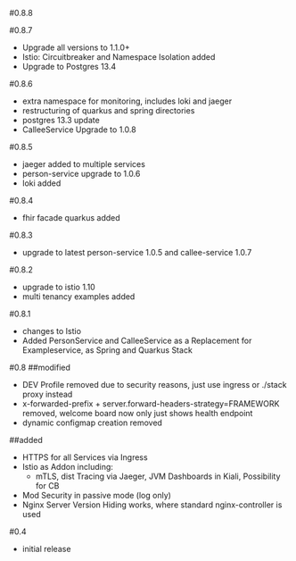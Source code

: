 #0.8.8

#0.8.7
- Upgrade all versions to 1.1.0+
- Istio: Circuitbreaker and Namespace Isolation added
- Upgrade to Postgres 13.4

#0.8.6
- extra namespace for monitoring, includes loki and jaeger
- restructuring of quarkus and spring directories
- postgres 13.3 update
- CalleeService Upgrade to 1.0.8

#0.8.5
- jaeger added to multiple services
- person-service upgrade to 1.0.6
- loki added

#0.8.4
- fhir facade quarkus added

#0.8.3
- upgrade to latest person-service 1.0.5 and callee-service 1.0.7

#0.8.2
- upgrade to istio 1.10
- multi tenancy examples added

#0.8.1
- changes to Istio
- Added PersonService and CalleeService as a Replacement for Exampleservice, as Spring and Quarkus Stack

#0.8
##modified
- DEV Profile removed due to security reasons, just use ingress or ./stack proxy instead
- x-forwarded-prefix + server.forward-headers-strategy=FRAMEWORK removed, welcome board now only just shows health endpoint
- dynamic configmap creation removed

##added
- HTTPS for all Services via Ingress
- Istio as Addon including:
    - mTLS, dist Tracing via Jaeger, JVM Dashboards in Kiali, Possibility for CB
- Mod Security in passive mode (log only)
- Nginx Server Version Hiding works, where standard nginx-controller is used

#0.4
- initial release